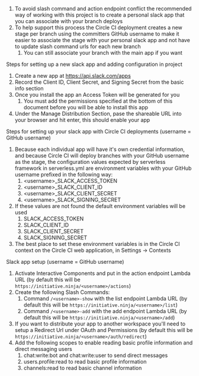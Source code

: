 1. To avoid slash command and action endpoint conflict the recommended way of working with this project is to create a personal slack app that you can associate with your branch deploys
1. To help support this process the Circle CI deployment creates a new stage per branch using the committers GitHub username to make it easier to associate the stage with your personal slack app and not have to update slash command urls for each new branch
   1. You can still associate your branch with the main app if you want

Steps for setting up a new slack app and adding configuration in project

1. Create a new app at https://api.slack.com/apps
1. Record the Client ID, Client Secret, and Signing Secret from the basic info section
1. Once you install the app an Access Token will be generated for you
   1. You must add the permissions specified at the bottom of this document before you will be able to install this app
1. Under the Manage Distribution Section, pase the shareable URL into your browser and hit enter, this should enable your app

Steps for setting up your slack app with Circle CI deployments (username = GitHub username)

1. Because each individual app will have it's own credential information, and because Circle CI will deploy branches with your GitHub username as the stage, the configuration values expected by serverless framework in serverless.yml are environment variables with your GitHub username prefixed in the following way:
   1. \<username\>\_SLACK_ACCESS_TOKEN
   1. \<username\>\_SLACK_CLIENT_ID
   1. \<username\>\_SLACK_CLIENT_SECRET
   1. \<username\>\_SLACK_SIGNING_SECRET
1. If these values are not found the default environment variables will be used
   1. SLACK_ACCESS_TOKEN
   1. SLACK_CLIENT_ID
   1. SLACK_CLIENT_SECRET
   1. SLACK_SIGNING_SECRET
1. The best place to set these environment variables is in the Circle CI context on the Circle CI web application, in Settings -> Contexts

Slack app setup (username = GitHub username)

1. Activate Interactive Components and put in the action endpoint Lambda URL (by default this will be `https://initiative.ninja/<username>/actions`)
1. Create the following Slash Commands:
   1. Command `/<username>-show` with the list endpoint Lambda URL (by default this will be `https://initiative.ninja/<username>/list`)
   1. Command `/<username>-add` with the add endpoint Lambda URL (by default this will be `https://initiative.ninja/<username>/add`)
1. If you want to distribute your app to another workspace you'll need to setup a Redirect Url under OAuth and Permissions (by default this will be `https://initiative.ninja/<username>/auth/redirect`)
1. Add the following scopes to enable reading basic profile information and direct messaging users
   1. chat:write:bot and chat:write:user to send direct messages
   1. users.profile:read to read basic profile information
   1. channels:read to read basic channel information
